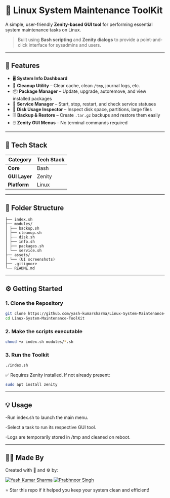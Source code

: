 # 🧰 Linux System Maintenance ToolKit

A simple, user-friendly **Zenity-based GUI tool** for performing essential system maintenance tasks on Linux.

> Built using **Bash scripting** and **Zenity dialogs** to provide a point-and-click interface for sysadmins and users.

---

## 🚀 Features

- 🖥️ **System Info Dashboard**
- 🧹 **Cleanup Utility** – Clear cache, clean `/tmp`, journal logs, etc.
- 📦 **Package Manager** – Update, upgrade, autoremove, and view installed packages
- 🔧 **Service Manager** – Start, stop, restart, and check service statuses
- 💾 **Disk Usage Inspector** – Inspect disk space, partitions, large files
- 🗄️ **Backup & Restore** – Create `.tar.gz` backups and restore them easily
- 🖱️ **Zenity GUI Menus** – No terminal commands required

---

## 🧰 Tech Stack

| Category       | Tech Stack |
|----------------|------------|
| **Core**       | Bash       |
| **GUI Layer**  | Zenity     |
| **Platform**   | Linux      |

---

## 📁 Folder Structure

```
├── index.sh
├── modules/
│ ├── backup.sh
│ ├── cleanup.sh
│ ├── disk.sh
│ ├── info.sh
│ ├── packages.sh
│ └── service.sh
├── assets/
│ └── (UI screenshots)
├── .gitignore
└── README.md
```

---

## ⚙️ Getting Started

### 1. Clone the Repository

```bash
git clone https://github.com/yash-kumarsharma/Linux-System-Maintenance-ToolKit.git
cd Linux-System-Maintenance-ToolKit
```

### 2. Make the scripts executable
```bash
chmod +x index.sh modules/*.sh
```

### 3. Run the Toolkit
```bash
./index.sh
```

✅ Requires Zenity installed. If not already present:
```bash
sudo apt install zenity
```

---

## 💡 Usage
-Run index.sh to launch the main menu.

-Select a task to run its respective GUI tool.

-Logs are temporarily stored in /tmp and cleaned on reboot.

---

## 👨‍💻 Made By
Created with 🐧 and ⚙️ by:

[![Yash Kumar Sharma](https://img.shields.io/badge/GitHub-Yash%20Kumar%20Sharma-181717?style=for-the-badge&logo=github&logoColor=white)](https://github.com/yash-kumarsharma)
[![Prabhnoor Singh](https://img.shields.io/badge/GitHub-Prabhnoor%20Singh-181717?style=for-the-badge&logo=github&logoColor=white)](https://github.com/SinghPrabhnoor)

⭐ Star this repo if it helped you keep your system clean and efficient!
